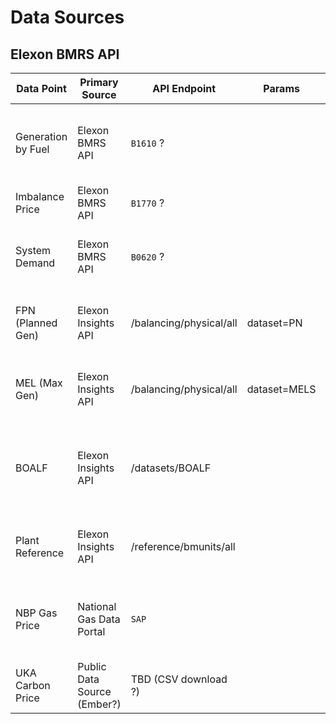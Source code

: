 Data Sources
=============

## Elexon BMRS API

| Data Point           | Primary Source              | API Endpoint            | Params       | Notes                                                              |
|----------------------|-----------------------------|-------------------------|--------------|--------------------------------------------------------------------|
| Generation by Fuel   | Elexon BMRS API             | `B1610` ?               |              | Core data for wind, gas (CCGT), nuclear, etc. generation in MW.    |
| Imbalance Price      | Elexon BMRS API             | `B1770` ?               |              | System Buy Price in £/MWh.                                         |
| System Demand        | Elexon BMRS API             | `B0620` ?               |              | Day-Ahead Total Load Forecast used for filtering.                  |
| FPN (Planned Gen)    | Elexon Insights API         | /balancing/physical/all | dataset=PN   | The Final Physical Notification for each BM Unit.                  |
| MEL (Max Gen)        | Elexon Insights API         | /balancing/physical/all | dataset=MELS | The Maximum Export Limit for each BM Unit.                         |
| BOALF                | Elexon Insights API         | /datasets/BOALF         |              | Bid-Offer Acceptances, showing forward-looking balancing actions.  |
| Plant Reference      | Elexon Insights API         | /reference/bmunits/all  |              | Master list of all BM Units with fuel type, capacity, etc.         |
| NBP Gas Price        | National Gas Data Portal    | `SAP`                   |              | Unit is p/therm; requires conversion. Used for spark spread.       |
| UKA Carbon Price     | Public Data Source (Ember?) | TBD (CSV download ?)    |              | Unit is £/tonne. Used for spark spread.                            |
